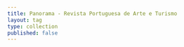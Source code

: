 ```yaml
---
title: Panorama - Revista Portuguesa de Arte e Turismo
layout: tag
type: collection
published: false
---
```

